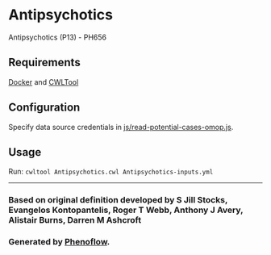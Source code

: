 # Antipsychotics

Antipsychotics (P13) - PH656

## Requirements

[Docker](https://docs.docker.com/install/) and [CWLTool](https://github.com/common-workflow-language/cwltool#install)

## Configuration

Specify data source credentials in [js/read-potential-cases-omop.js](js/read-potential-cases-omop.js).

## Usage

Run: `cwltool Antipsychotics.cwl Antipsychotics-inputs.yml`

***

### Based on original definition developed by S Jill Stocks, Evangelos Kontopantelis, Roger T Webb, Anthony J Avery, Alistair Burns, Darren M Ashcroft
### Generated by [Phenoflow](https://kclhi.org/phenoflow).
